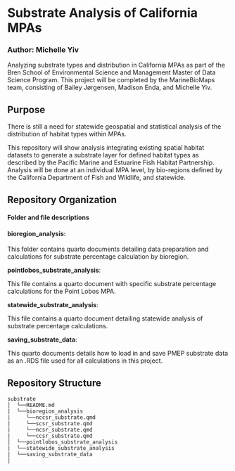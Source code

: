# Substrate Analysis of California MPAs

### Author: Michelle Yiv

Analyzing substrate types and distribution in California MPAs as part of the Bren School of Environmental Science and Management Master of Data Science Program. This project will be completed by the MarineBioMaps team, consisting of Bailey Jørgensen, Madison Enda, and Michelle Yiv.

## Purpose

There is still a need for statewide geospatial and statistical analysis of the distribution of habitat types within MPAs.

This repository will show analysis integrating existing spatial habitat datasets to generate a substrate layer for defined habitat types as described by the Pacific Marine and Estuarine Fish Habitat Partnership. Analysis will be done at an individual MPA level, by bio-regions defined by the California Department of Fish and Wildlife, and statewide.

## Repository Organization

#### Folder and file descriptions

#### **bioregion_analysis:**

This folder contains quarto documents detailing data preparation and calculations for substrate percentage calculation by bioregion.

**pointlobos_substrate_analysis**:

This file contains a quarto document with specific substrate percentage calculations for the Point Lobos MPA.

**statewide_substrate_analysis**:

This file contains a quarto document detailing statewide analysis of substrate percentage calculations.

**saving_substrate_data**:

This quarto documents details how to load in and save PMEP substrate data as an .RDS file used for all calculations in this project.

## Repository Structure

```
substrate
│  └──README.md
|  └──bioregion_analysis
|     └──nccsr_substrate.qmd
|     └──scsr_substrate.qmd
|     └──ncsr_substrate.qmd
|     └──ccsr_substrate.qmd
│  └──pointlobos_substrate_analysis
|  └──statewide_substrate_analysis
|  └──saving_substrate_data
│
```
